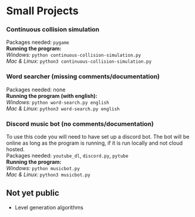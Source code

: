 # Small Projects
### Continuous collision simulation
Packages needed: `pygame`\
**Running the program:**\
*Windows:* `python continuous-collision-simulation.py`\
*Mac & Linux:* `python3 continuous-collision-simulation.py`

### Word searcher (missing comments/documentation)
Packages needed: none\
**Running the program (with english):**\
*Windows:* `python word-search.py english`\
*Mac & Linux:* `python3 word-search.py english`

### Discord music bot (no comments/documentation)
To use this code you will need to have set up a discord bot. The bot will be online as long as the program is running, if it is run locally and not cloud hosted.\
Packages needed: `youtube_dl`, `discord.py`, `pytube`\
**Running the program:**\
*Windows:* `python musicbot.py`\
*Mac & Linux:* `python3 musicbot.py`

## Not yet public
- Level generation algorithms
